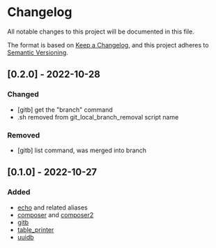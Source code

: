 # Changelog
All notable changes to this project will be documented in this file.

The format is based on [Keep a Changelog](https://keepachangelog.com/en/1.0.0/),
and this project adheres to [Semantic Versioning](https://semver.org/spec/v2.0.0.html).

## [0.2.0] - 2022-10-28
### Changed
- [gitb] get the "branch" command
- .sh removed from git_local_branch_removal script name

### Removed
- [gitb] list command, was merged into branch

## [0.1.0] - 2022-10-27
### Added
- [echo](./scripts/echo.sh) and related aliases
- [composer](./scripts/composer) and [composer2](./scripts/composer2)
- [gitb](./scripts/gitb)
- [table_printer](./scripts/table_printer.sh)
- [uuidb](./scripts/uuidb)
